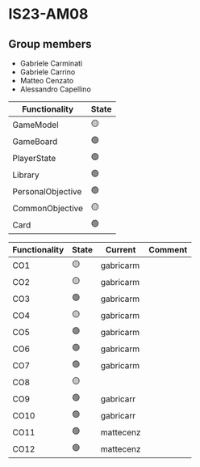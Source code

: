 # IS23-AM08

## Group members
* Gabriele Carminati
* Gabriele Carrino
* Matteo Cenzato
* Alessandro Capellino


| Functionality      | State           |
|--------------------|-----------------|
| GameModel          | :yellow_circle: | 
| GameBoard          | :green_circle:  |  
| PlayerState        | :green_circle:  |
| Library            | :green_circle:  |
| PersonalObjective  | :green_circle:  |
| CommonObjective    | :yellow_circle: |
| Card               | :green_circle:  |




| Functionality | State           | Current    | Comment |
|---------------|-----------------|------------| ---- |
| CO1           | :yellow_circle: | gabricarm  | |
| CO2           | :yellow_circle: | gabricarm  | |
| CO3           | :green_circle:  | gabricarm  | |
| CO4           | :yellow_circle: | gabricarm  | |
| CO5           | :green_circle:  | gabricarm  | |
| CO6           | :green_circle:  | gabricarm  | |
| CO7           | :green_circle:  | gabricarm  | |
| CO8           | :yellow_circle: |            | |
| CO9           | :green_circle:  | gabricarr  | |
| CO10          | :green_circle:  | gabricarr  | |
| CO11          | :green_circle:  | mattecenz  | |
| CO12          | :green_circle:  | mattecenz  | |




